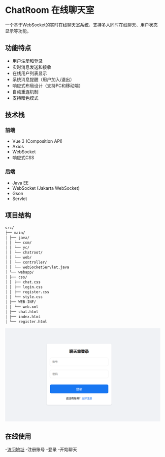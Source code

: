 # ChatRoom 在线聊天室

一个基于WebSocket的实时在线聊天室系统，支持多人同时在线聊天、用户状态显示等功能。

## 功能特点

- 用户注册和登录
- 实时消息发送和接收
- 在线用户列表显示
- 系统消息提醒（用户加入/退出）
- 响应式布局设计（支持PC和移动端）
- 自动重连机制
- 支持暗色模式

## 技术栈

### 前端
- Vue 3 (Composition API)
- Axios
- WebSocket
- 响应式CSS

### 后端
- Java EE
- WebSocket (Jakarta WebSocket)
- Gson
- Servlet

## 项目结构 
```
src/
├── main/
│ ├── java/
│ │ └── com/
│ │ └── yc/
│ │ └── chatroot/
│ │ └── web/
│ │ └── controller/
│ │ └── webSocketServlet.java
│ └── webapp/
│ ├── css/
│ │ ├── chat.css
│ │ ├── login.css
│ │ ├── register.css
│ │ └── style.css
│ ├── WEB-INF/
│ │ └── web.xml
│ ├── chat.html
│ ├── index.html
│ └── register.html
```
![index](image.png)
## 在线使用

-[访问地址](8.134.145.163/chat)
-注册账号
-登录
-开始聊天
